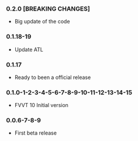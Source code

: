 ### 0.2.0 [BREAKING CHANGES]

- Big update of the code

### 0.1.18-19

- Update ATL

### 0.1.17

- Ready to been a official release

### 0.1.0-1-2-3-4-5-6-7-8-9-10-11-12-13-14-15

- FVVT 10 Initial version

### 0.0.6-7-8-9

- First beta release
